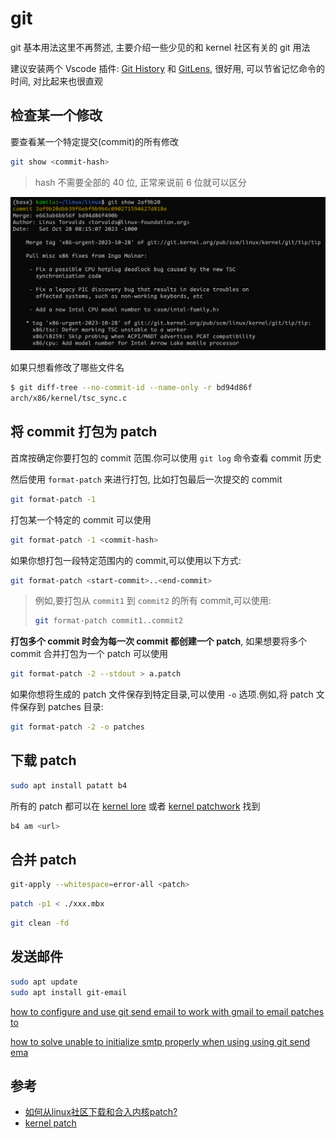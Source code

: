
# git

git 基本用法这里不再赘述, 主要介绍一些少见的和 kernel 社区有关的 git 用法

建议安装两个 Vscode 插件: [Git History](https://marketplace.visualstudio.com/items?itemName=donjayamanne.githistory) 和 [GitLens](https://marketplace.visualstudio.com/items?itemName=eamodio.gitlens), 很好用, 可以节省记忆命令的时间, 对比起来也很直观

## 检查某一个修改

要查看某一个特定提交(commit)的所有修改

```bash
git show <commit-hash>
```

> hash 不需要全部的 40 位, 正常来说前 6 位就可以区分

![20240701101448](https://raw.githubusercontent.com/learner-lu/picbed/master/20240701101448.png)

如果只想看修改了哪些文件名

```bash
$ git diff-tree --no-commit-id --name-only -r bd94d86f
arch/x86/kernel/tsc_sync.c
```

## 将 commit 打包为 patch

首席按确定你要打包的 commit 范围.你可以使用 `git log` 命令查看 commit 历史

然后使用 `format-patch` 来进行打包, 比如打包最后一次提交的 commit

```bash
git format-patch -1
```

打包某一个特定的 commit 可以使用

```bash
git format-patch -1 <commit-hash>
```

如果你想打包一段特定范围内的 commit,可以使用以下方式:

```bash
git format-patch <start-commit>..<end-commit>
```

> 例如,要打包从 `commit1` 到 `commit2` 的所有 commit,可以使用:
> 
> ```bash
> git format-patch commit1..commit2
> ```

**打包多个 commit 时会为每一次 commit 都创建一个 patch**, 如果想要将多个 commit 合并打包为一个 patch 可以使用

```bash
git format-patch -2 --stdout > a.patch
```

如果你想将生成的 patch 文件保存到特定目录,可以使用 `-o` 选项.例如,将 patch 文件保存到 patches 目录:

```bash
git format-patch -2 -o patches
```

## 下载 patch

```bash
sudo apt install patatt b4
```

所有的 patch 都可以在 [kernel lore](https://lore.kernel.org/lkml/) 或者 [kernel patchwork](https://patchwork.kernel.org/project/linux-trace-kernel/list/) 找到

```bash
b4 am <url>
```

## 合并 patch

```bash
git-apply --whitespace=error-all <patch>
```

```bash
patch -p1 < ./xxx.mbx
```

```bash
git clean -fd
```

## 发送邮件

```bash
sudo apt update
sudo apt install git-email
```

[how to configure and use git send email to work with gmail to email patches to](https://stackoverflow.com/questions/68238912/how-to-configure-and-use-git-send-email-to-work-with-gmail-to-email-patches-to)

[how to solve unable to initialize smtp properly when using using git send ema](https://stackoverflow.com/questions/28038662/how-to-solve-unable-to-initialize-smtp-properly-when-using-using-git-send-ema)

## 参考

- [如何从linux社区下载和合入内核patch?](https://blog.csdn.net/pengdonglin137/article/details/131148344)
- [kernel patch](https://unix.stackexchange.com/questions/80519/how-do-i-get-a-linux-kernel-patch-set-from-the-mailing-list)